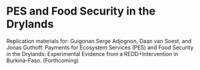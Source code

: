 # PES and Food Security in the Drylands
Replication materials for: Guigonan Serge Adjognon, Daan van Soest, and Jonas Guthoff.  Payments for Ecosystem Services (PES) and Food Security in the Drylands: Experimental Evidence from a REDD+Intervention in Burkina-Faso. (Forthcoming)
